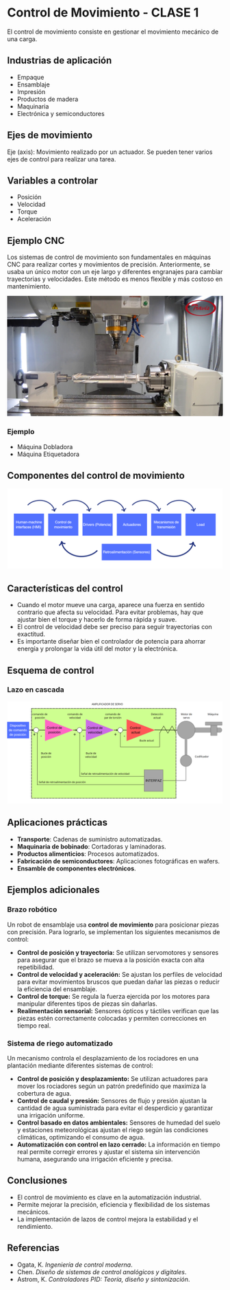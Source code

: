 # Control de Movimiento - CLASE 1

El control de movimiento consiste en gestionar el movimiento mecánico de una carga. 

## Industrias de aplicación
- Empaque
- Ensamblaje
- Impresión
- Productos de madera
- Maquinaria
- Electrónica y semiconductores

## Ejes de movimiento
Eje (axis): Movimiento realizado por un actuador. 
Se pueden tener varios ejes de control para realizar una tarea.

## Variables a controlar
- Posición
- Velocidad
- Torque
- Aceleración

## Ejemplo CNC
Los sistemas de control de movimiento son fundamentales en máquinas CNC para realizar cortes y movimientos de precisión. Anteriormente, se usaba un único motor con un eje largo y diferentes engranajes para cambiar trayectorias y velocidades. Este método es menos flexible y más costoso en mantenimiento.  

![Figura de prueba](imagenes/torno.png)
### Ejemplo
- Máquina Dobladora
- Máquina Etiquetadora

## Componentes del control de movimiento
![Figura de prueba](imagenes/esquema.png)

## Características del control

- Cuando el motor mueve una carga, aparece una fuerza en sentido contrario que afecta su velocidad. Para evitar problemas, hay que ajustar bien el torque y hacerlo de forma rápida y suave.  
- El control de velocidad debe ser preciso para seguir trayectorias con exactitud.  
- Es importante diseñar bien el controlador de potencia para ahorrar energía y prolongar la vida útil del motor y la electrónica.  

## Esquema de control
### Lazo en cascada
![Figura de prueba](imagenes/LAZO.png)

## Aplicaciones prácticas
- **Transporte**: Cadenas de suministro automatizadas.
- **Maquinaria de bobinado**: Cortadoras y laminadoras.
- **Productos alimenticios**: Procesos automatizados.
- **Fabricación de semiconductores**: Aplicaciones fotográficas en wafers.
- **Ensamble de componentes electrónicos**.

## Ejemplos adicionales
### **Brazo robótico**  
Un robot de ensamblaje usa **control de movimiento** para posicionar piezas con precisión. Para lograrlo, se implementan los siguientes mecanismos de control:  

- **Control de posición y trayectoria:** Se utilizan servomotores y sensores para asegurar que el brazo se mueva a la posición exacta con alta repetibilidad.  
- **Control de velocidad y aceleración:** Se ajustan los perfiles de velocidad para evitar movimientos bruscos que puedan dañar las piezas o reducir la eficiencia del ensamblaje.  
- **Control de torque:** Se regula la fuerza ejercida por los motores para manipular diferentes tipos de piezas sin dañarlas.  
- **Realimentación sensorial:** Sensores ópticos y táctiles verifican que las piezas estén correctamente colocadas y permiten correcciones en tiempo real.  

### **Sistema de riego automatizado**  
Un mecanismo controla el desplazamiento de los rociadores en una plantación mediante diferentes sistemas de control:  

- **Control de posición y desplazamiento:** Se utilizan actuadores para mover los rociadores según un patrón predefinido que maximiza la cobertura de agua.  
- **Control de caudal y presión:** Sensores de flujo y presión ajustan la cantidad de agua suministrada para evitar el desperdicio y garantizar una irrigación uniforme.  
- **Control basado en datos ambientales:** Sensores de humedad del suelo y estaciones meteorológicas ajustan el riego según las condiciones climáticas, optimizando el consumo de agua.  
- **Automatización con control en lazo cerrado:** La información en tiempo real permite corregir errores y ajustar el sistema sin intervención humana, asegurando una irrigación eficiente y precisa.  

## Conclusiones
- El control de movimiento es clave en la automatización industrial.
- Permite mejorar la precisión, eficiencia y flexibilidad de los sistemas mecánicos.
- La implementación de lazos de control mejora la estabilidad y el rendimiento.

## Referencias
- Ogata, K. *Ingeniería de control moderna*.
- Chen. *Diseño de sistemas de control analógicos y digitales*.
- Astrom, K. *Controladores PID: Teoría, diseño y sintonización*.
